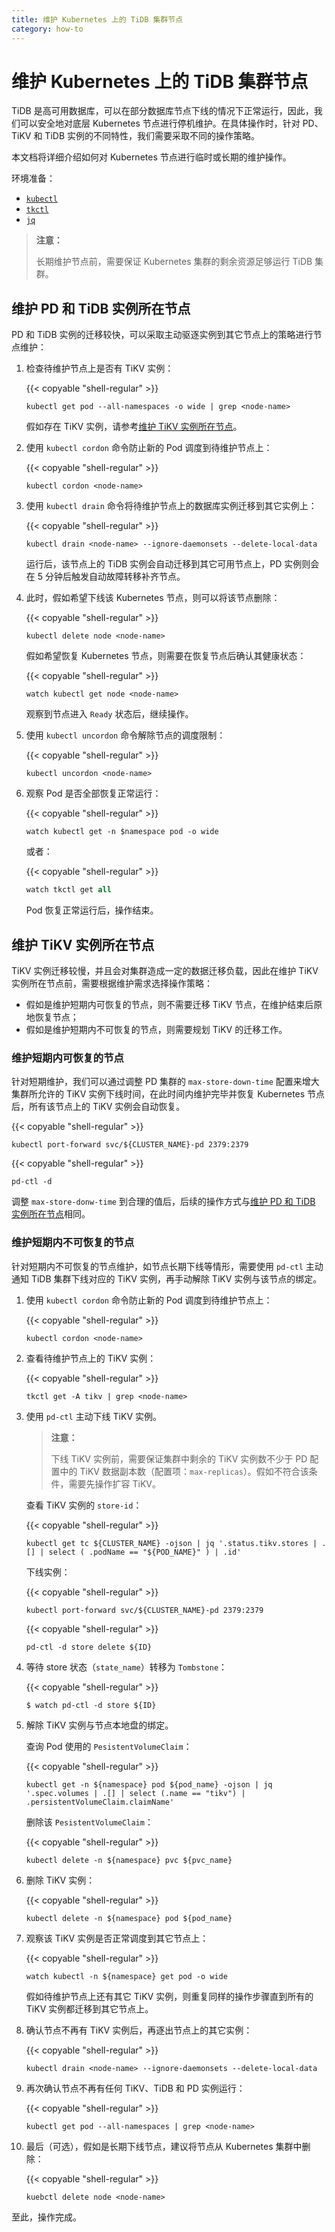 ```yaml
---
title: 维护 Kubernetes 上的 TiDB 集群节点
category: how-to
---
```


# 维护 Kubernetes 上的 TiDB 集群节点

TiDB 是高可用数据库，可以在部分数据库节点下线的情况下正常运行，因此，我们可以安全地对底层 Kubernetes 节点进行停机维护。在具体操作时，针对 PD、TiKV 和 TiDB 实例的不同特性，我们需要采取不同的操作策略。

本文档将详细介绍如何对 Kubernetes 节点进行临时或长期的维护操作。

环境准备：

- [`kubectl`](https://kubernetes.io/docs/tasks/tools/install-kubectl/)
- [`tkctl`](/tidb-in-kubernetes/tkctl.md)
- [`jq`](https://stedolan.github.io/jq/download/)

> **注意：**
>
> 长期维护节点前，需要保证 Kubernetes 集群的剩余资源足够运行 TiDB 集群。

## 维护 PD 和 TiDB 实例所在节点

PD 和 TiDB 实例的迁移较快，可以采取主动驱逐实例到其它节点上的策略进行节点维护：

1. 检查待维护节点上是否有 TiKV 实例：
    
    {{< copyable "shell-regular" >}}
    
    ```shell
    kubectl get pod --all-namespaces -o wide | grep <node-name>
    ```

    假如存在 TiKV 实例，请参考[维护 TiKV 实例所在节点](#维护-tikv-实例所在节点)。
    
2. 使用 `kubectl cordon` 命令防止新的 Pod 调度到待维护节点上：

    {{< copyable "shell-regular" >}}
    
    ```shell
    kubectl cordon <node-name>
    ```

3. 使用 `kubectl drain` 命令将待维护节点上的数据库实例迁移到其它实例上：

    {{< copyable "shell-regular" >}}
    
    ```shell
    kubectl drain <node-name> --ignore-daemonsets --delete-local-data
    ```

    运行后，该节点上的 TiDB 实例会自动迁移到其它可用节点上，PD 实例则会在 5 分钟后触发自动故障转移补齐节点。

4. 此时，假如希望下线该 Kubernetes 节点，则可以将该节点删除：

    {{< copyable "shell-regular" >}}
    
    ```shell
    kubectl delete node <node-name>
    ```

    假如希望恢复 Kubernetes 节点，则需要在恢复节点后确认其健康状态：

    {{< copyable "shell-regular" >}}
    
    ```shell
    watch kubectl get node <node-name>
    ```
    
    观察到节点进入 `Ready` 状态后，继续操作。

5. 使用 `kubectl uncordon` 命令解除节点的调度限制：

    {{< copyable "shell-regular" >}}
    
    ```shell
    kubectl uncordon <node-name>
    ```

6. 观察 Pod 是否全部恢复正常运行：

    {{< copyable "shell-regular" >}}

    ```shell
    watch kubectl get -n $namespace pod -o wide
    ```
    
    或者：
    
    {{< copyable "shell-regular" >}}
    
    ```sql
    watch tkctl get all
    ```

    Pod 恢复正常运行后，操作结束。

## 维护 TiKV 实例所在节点

TiKV 实例迁移较慢，并且会对集群造成一定的数据迁移负载，因此在维护 TiKV 实例所在节点前，需要根据维护需求选择操作策略：

- 假如是维护短期内可恢复的节点，则不需要迁移 TiKV 节点，在维护结束后原地恢复节点；
- 假如是维护短期内不可恢复的节点，则需要规划 TiKV 的迁移工作。

### 维护短期内可恢复的节点

针对短期维护，我们可以通过调整 PD 集群的 `max-store-down-time` 配置来增大集群所允许的 TiKV 实例下线时间，在此时间内维护完毕并恢复 Kubernetes 节点后，所有该节点上的 TiKV 实例会自动恢复。

{{< copyable "shell-regular" >}}

```shell
kubectl port-forward svc/${CLUSTER_NAME}-pd 2379:2379
```

{{< copyable "shell-regular" >}}

```shell
pd-ctl -d
```

调整 `max-store-donw-time` 到合理的值后，后续的操作方式与[维护 PD 和 TiDB 实例所在节点](#维护-pd-和-tidb-实例所在节点)相同。

### 维护短期内不可恢复的节点

针对短期内不可恢复的节点维护，如节点长期下线等情形，需要使用 `pd-ctl` 主动通知 TiDB 集群下线对应的 TiKV 实例，再手动解除 TiKV 实例与该节点的绑定。

1. 使用 `kubectl cordon` 命令防止新的 Pod 调度到待维护节点上：

    {{< copyable "shell-regular" >}}

    ```shell
    kubectl cordon <node-name>
    ```

2. 查看待维护节点上的 TiKV 实例：

    {{< copyable "shell-regular" >}}

    ```shell
    tkctl get -A tikv | grep <node-name>
    ```

3. 使用 `pd-ctl` 主动下线 TiKV 实例。

    > **注意：**
    >
    > 下线 TiKV 实例前，需要保证集群中剩余的 TiKV 实例数不少于 PD 配置中的 TiKV 数据副本数（配置项：`max-replicas`）。假如不符合该条件，需要先操作扩容 TiKV。

    查看 TiKV 实例的 `store-id`：

    {{< copyable "shell-regular" >}}

    ```shell
    kubectl get tc ${CLUSTER_NAME} -ojson | jq '.status.tikv.stores | .[] | select ( .podName == "${POD_NAME}" ) | .id'
    ```

    下线实例：

    {{< copyable "shell-regular" >}}

    ```shell
    kubectl port-forward svc/${CLUSTER_NAME}-pd 2379:2379
    ```

    {{< copyable "shell-regular" >}}

    ```shell
    pd-ctl -d store delete ${ID}
    ```

4. 等待 store 状态（`state_name`）转移为 `Tombstone`：

    {{< copyable "shell-regular" >}}

    ```shell
    $ watch pd-ctl -d store ${ID}
    ```

5. 解除 TiKV 实例与节点本地盘的绑定。

    查询 Pod 使用的 `PesistentVolumeClaim`：
    
    {{< copyable "shell-regular" >}}
    
    ```shell
    kubectl get -n ${namespace} pod ${pod_name} -ojson | jq '.spec.volumes | .[] | select (.name == "tikv") | .persistentVolumeClaim.claimName'
    ```
    
    删除该 `PesistentVolumeClaim`：
    
    {{< copyable "shell-regular" >}}
    
    ```shell
    kubectl delete -n ${namespace} pvc ${pvc_name}
    ```

6. 删除 TiKV 实例：

    {{< copyable "shell-regular" >}}
    
    ```shell
    kubectl delete -n ${namespace} pod ${pod_name}
    ```

7. 观察该 TiKV 实例是否正常调度到其它节点上：

    {{< copyable "shell-regular" >}}
    
    ```shell
    watch kubectl -n ${namespace} get pod -o wide
    ```

    假如待维护节点上还有其它 TiKV 实例，则重复同样的操作步骤直到所有的 TiKV 实例都迁移到其它节点上。

8. 确认节点不再有 TiKV 实例后，再逐出节点上的其它实例：

    {{< copyable "shell-regular" >}}
    
    ```shell
    kubectl drain <node-name> --ignore-daemonsets --delete-local-data
    ```

9. 再次确认节点不再有任何 TiKV、TiDB 和 PD 实例运行：

    {{< copyable "shell-regular" >}}
    
    ```shell
    kubectl get pod --all-namespaces | grep <node-name>
    ```

10. 最后（可选），假如是长期下线节点，建议将节点从 Kubernetes 集群中删除：

    {{< copyable "shell-regular" >}}
    
    ```shell
    kuebctl delete node <node-name>
    ```

至此，操作完成。
